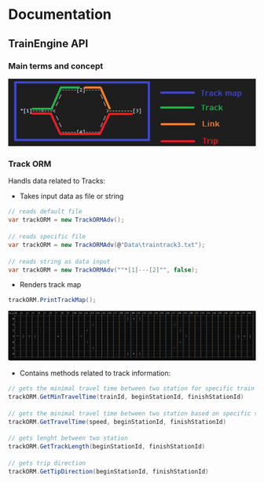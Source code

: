 # Documentation
## TrainEngine API
### Main terms and concept
![Concept ](_assets/concept.png)
### Track ORM
Handls data related to Tracks:
* Takes input data as file or string
```C#
// reads default file
var trackORM = new TrackORMAdv();

// reads specific file
var trackORM = new TrackORMAdv(@"Data\traintrack3.txt");

// reads string as data input
var trackORM = new TrackORMAdv(""*[1]---[2]"", false);
```
* Renders track map 
```C#
trackORM.PrintTrackMap();
```
![Track Map ](_assets/track_map_render.png)
* Contains methods related to track information:
```C#
// gets the minimal travel time between two station for specific train
trackORM.GetMinTravelTime(trainId, beginStationId, finishStationId)

// gets the minimal travel time between two station based on specific speed
trackORM.GetTravelTime(speed, beginStationId, finishStationId)

// gets lenght between two station
trackORM.GetTrackLength(beginStationId, finishStationId)

// gets trip direction
trackORM.GetTipDirection(beginStationId, finishStationId)
```
